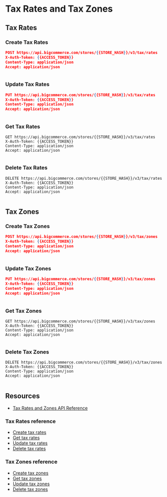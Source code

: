 # Tax Rates and Tax Zones

## Tax Rates

### Create Tax Rates

<!--
type: tab
title: Request
-->

```json title="Example request: Create tax rates" lineNumbers
POST https://api.bigcommerce.com/stores/{{STORE_HASH}}/v3/tax/rates
X-Auth-Token: {{ACCESS_TOKEN}}
Content-Type: application/json
Accept: application/json


```

<!--
type: tab
title: Response
-->

```json title="Example response: Create tax rates" lineNumbers
```

<!-- type: tab-end -->

### Update Tax Rates

<!--
type: tab
title: Request
-->

```json title="Example request: Update tax rates" lineNumbers
PUT https://api.bigcommerce.com/stores/{{STORE_HASH}}/v3/tax/rates
X-Auth-Token: {{ACCESS_TOKEN}}
Content-Type: application/json
Accept: application/json

```

<!--
type: tab
title: Response
-->

```json title="Example response: Update tax rates" lineNumbers
```

<!-- type: tab-end -->

### Get Tax Rates

<!--
type: tab
title: Request
-->

```http title="Example request: Get tax rates" lineNumbers
GET https://api.bigcommerce.com/stores/{{STORE_HASH}}/v3/tax/rates
X-Auth-Token: {{ACCESS_TOKEN}}
Content-Type: application/json
Accept: application/json

```

<!--
type: tab
title: Response
-->

```json title="Example response: Get tax rates" lineNumbers
```

<!-- type: tab-end -->

### Delete Tax Rates

<!--
type: tab
title: Request
-->

```http title="Example request: Delete tax rates" lineNumbers
DELETE https://api.bigcommerce.com/stores/{{STORE_HASH}}/v3/tax/rates
X-Auth-Token: {{ACCESS_TOKEN}}
Content-Type: application/json
Accept: application/json
```

<!--
type: tab
title: Response
-->

```http title="Example response: Delete tax rates" lineNumbers
```

<!-- type: tab-end -->

## Tax Zones

### Create Tax Zones

<!--
type: tab
title: Request
-->

```json title="Example request: Create tax zones" lineNumbers
POST https://api.bigcommerce.com/stores/{{STORE_HASH}}/v3/tax/zones
X-Auth-Token: {{ACCESS_TOKEN}}
Content-Type: application/json
Accept: application/json

```

<!--
type: tab
title: Response
-->

```json title="Example response: Create tax zones" lineNumbers
```

<!-- type: tab-end -->

### Update Tax Zones

<!--
type: tab
title: Request
-->

```json title="Example request: Update tax zones" lineNumbers
PUT https://api.bigcommerce.com/stores/{{STORE_HASH}}/v3/tax/zones
X-Auth-Token: {{ACCESS_TOKEN}}
Content-Type: application/json
Accept: application/json

```

<!--
type: tab
title: Response
-->

```json title="Example response: Update tax zones" lineNumbers
```

<!-- type: tab-end -->

### Get Tax Zones

<!--
type: tab
title: Request
-->

```http title="Example request: Get tax zones" lineNumbers
GET https://api.bigcommerce.com/stores/{{STORE_HASH}}/v3/tax/zones
X-Auth-Token: {{ACCESS_TOKEN}}
Content-Type: application/json
Accept: application/json
```

<!--
type: tab
title: Response
-->

```json title="Example response: Get tax zones" lineNumbers
```

<!-- type: tab-end -->

### Delete Tax Zones

<!--
type: tab
title: Request
-->

```http title="Example request: Delete tax zones" lineNumbers
DELETE https://api.bigcommerce.com/stores/{{STORE_HASH}}/v3/tax/zones
X-Auth-Token: {{ACCESS_TOKEN}}
Content-Type: application/json
Accept: application/json
```

<!--
type: tab
title: Response
-->

```http title="Example response: Delete tax zones" lineNumbers
```

<!-- type: tab-end -->

## Resources

- [Tax Rates and Zones API Reference](/...)

### Tax Rates reference
- [Create tax rates](/...)
- [Get tax rates](/...)
- [Update tax rates](/...)
- [Delete tax rates](/...)

### Tax Zones reference
- [Create tax zones](/...)
- [Get tax zones](/...)
- [Update tax zones](/...)
- [Delete tax zones](/...)